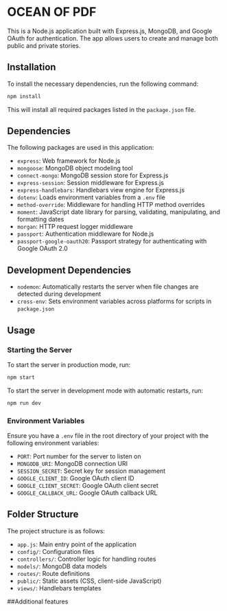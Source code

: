 # OCEAN OF PDF 

This is a Node.js application built with Express.js, MongoDB, and Google OAuth for authentication. The app allows users to create and manage both public and private stories.

## Installation

To install the necessary dependencies, run the following command:

```bash
npm install
```

This will install all required packages listed in the `package.json` file.

## Dependencies

The following packages are used in this application:

- `express`: Web framework for Node.js
- `mongoose`: MongoDB object modeling tool
- `connect-mongo`: MongoDB session store for Express.js
- `express-session`: Session middleware for Express.js
- `express-handlebars`: Handlebars view engine for Express.js
- `dotenv`: Loads environment variables from a `.env` file
- `method-override`: Middleware for handling HTTP method overrides
- `moment`: JavaScript date library for parsing, validating, manipulating, and formatting dates
- `morgan`: HTTP request logger middleware
- `passport`: Authentication middleware for Node.js
- `passport-google-oauth20`: Passport strategy for authenticating with Google OAuth 2.0

## Development Dependencies

- `nodemon`: Automatically restarts the server when file changes are detected during development
- `cross-env`: Sets environment variables across platforms for scripts in `package.json`

## Usage

### Starting the Server

To start the server in production mode, run:

```bash
npm start
```

To start the server in development mode with automatic restarts, run:

```bash
npm run dev
```

### Environment Variables

Ensure you have a `.env` file in the root directory of your project with the following environment variables:

- `PORT`: Port number for the server to listen on
- `MONGODB_URI`: MongoDB connection URI
- `SESSION_SECRET`: Secret key for session management
- `GOOGLE_CLIENT_ID`: Google OAuth client ID
- `GOOGLE_CLIENT_SECRET`: Google OAuth client secret
- `GOOGLE_CALLBACK_URL`: Google OAuth callback URL

## Folder Structure

The project structure is as follows:

- `app.js`: Main entry point of the application
- `config/`: Configuration files
- `controllers/`: Controller logic for handling routes
- `models/`: MongoDB data models
- `routes/`: Route definitions
- `public/`: Static assets (CSS, client-side JavaScript)
- `views/`: Handlebars templates
 
 ##Additional features
 

